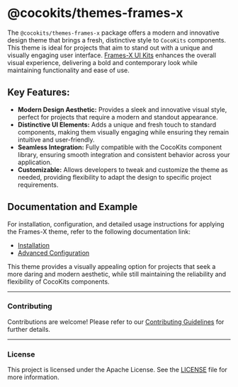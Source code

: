 # @cocokits/themes-frames-x
The `@cocokits/themes-frames-x` package offers a modern and innovative design theme that brings a fresh, distinctive style to `CocoKits` components. This theme is ideal for projects that aim to stand out with a unique and visually engaging user interface.
[Frames-X UI Kits](https://framesxdesign.com/?aff=wzMlE8) enhances the overall visual experience, delivering a bold and contemporary look while maintaining functionality and ease of use.

## Key Features:
- **Modern Design Aesthetic:** Provides a sleek and innovative visual style, perfect for projects that require a modern and standout appearance.
- **Distinctive UI Elements:** Adds a unique and fresh touch to standard components, making them visually engaging while ensuring they remain intuitive and user-friendly.
- **Seamless Integration:** Fully compatible with the CocoKits component library, ensuring smooth integration and consistent behavior across your application.
- **Customizable:** Allows developers to tweak and customize the theme as needed, providing flexibility to adapt the design to specific project requirements.

## Documentation and Example
For installation, configuration, and detailed usage instructions for applying the Frames-X theme, refer to the following documentation link:

- [Installation](https://angular.cocokits.com/?path=/docs/getting-started-install--docs)
- [Advanced Configuration](https://angular.cocokits.com/?path=/docs/getting-started-advanced-configuration--docs)

This theme provides a visually appealing option for projects that seek a more daring and modern aesthetic, while still maintaining the reliability and flexibility of CocoKits components.


--- 

### Contributing
Contributions are welcome! Please refer to our [Contributing Guidelines](https://github.com/coco-base/cocokits/blob/main/CONTRIBUTING.md) for further details.

--- 

### License
This project is licensed under the Apache License. See the [LICENSE](https://github.com/coco-base/cocokits/blob/main/LICENSE) file for more information.
